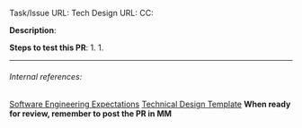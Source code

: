 <!--
Note: This checklist is a reminder of our shared engineering expectations. Feel free to change it, although assigning a GitHub reviewer and the items in bold are required.
-->

Task/Issue URL:
Tech Design URL:
CC:

**Description**:


**Steps to test this PR**:
1.
1.


---
###### Internal references:
[Software Engineering Expectations](https://app.asana.com/0/59792373528535/199064865822552)
[Technical Design Template](https://app.asana.com/0/59792373528535/184709971311943)
**When ready for review, remember to post the PR in MM**